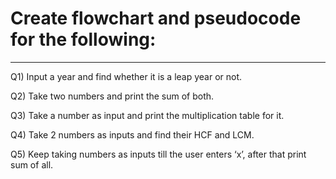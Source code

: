 # Create flowchart and pseudocode for the following:
----------------------------------------------------------------
Q1) Input a year and find whether it is a leap year or not.

Q2) Take two numbers and print the sum of both.

Q3) Take a number as input and print the multiplication table for it.

Q4) Take 2 numbers as inputs and find their HCF and LCM.

Q5) Keep taking numbers as inputs till the user enters ‘x’, after that print sum of all.



